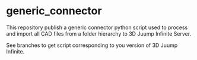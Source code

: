 # generic_connector

This repository publish a generic connector python script used to process and import all CAD files from a folder hierarchy to 3D Juump Infinite Server.

See branches to get script corresponding to you version of 3D Juump Infinite.
